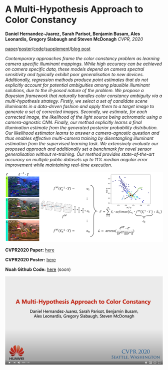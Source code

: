 # **A Multi-Hypothesis Approach to Color Constancy**

**Daniel Hernandez-Juarez, Sarah Parisot, Benjamin Busam, Ales Leonardis, Gregory Slabaugh and Steven McDonagh**
*CVPR, 2020*

[paper](https://arxiv.org/abs/2002.12896 "A Multi-Hypothesis Approach to Color Constancy paper")/[poster](https://github.com/smcdonagh/multi_hyp_cc/blob/master/06066-poster.pdf "A Multi-Hypothesis Approach to Color Constancy poster")/[code](https://github.com/huawei-noah/multi_hyp_cc "A Multi-Hypothesis Approach to Color Constancy code")/[supplement](https://arxiv.org/abs/2002.12896)/[blog post](https://coming/soon)

*Contemporary approaches frame the color constancy problem as learning camera specific illuminant mappings. While high accuracy can be achieved on camera specific data, these models depend on camera spectral sensitivity and typically exhibit poor generalisation to new devices. Additionally, regression methods produce point estimates that do not explicitly account for potential ambiguities among plausible illuminant solutions, due to the ill-posed nature of the problem. We propose a Bayesian framework that naturally handles color constancy ambiguity via a multi-hypothesis strategy. Firstly, we select a set of candidate scene illuminants in a data-driven fashion and apply them to a target image to generate a set of corrected images. Secondly, we estimate, for each corrected image, the likelihood of the light source being achromatic using a camera-agnostic CNN. Finally, our method explicitly learns a final illumination estimate from the generated posterior probability distribution. Our likelihood estimator learns to answer a camera-agnostic question and thus enables effective multi-camera training by disentangling illuminant estimation from the supervised learning task. We extensively evaluate our proposed approach and additionally set a benchmark for novel sensor generalisation without re-training. Our method provides state-of-the-art accuracy on multiple public datasets up to 11% median angular error improvement while maintaining real-time execution.*


![candidate_selection](candidate_selection.png)

**CVPR2020 Paper:** [here](https://arxiv.org/abs/2002.12896 "A Multi-Hypothesis Approach to Color Constancy paper")

**CVPR2020 Poster:** [here](https://github.com/smcdonagh/multi_hyp_cc/blob/master/06066-poster.pdf "A Multi-Hypothesis Approach to Color Constancy poster")

**Noah Github Code:** [here](https://github.com/huawei-noah/multi_hyp_cc "A Multi-Hypothesis Approach to Color Constancy code") (soon)

[![A Multi-Hypothesis Approach to Color Constancy Video](06066-youtube.png)](https://youtu.be/3NjLnmFyXwI)
